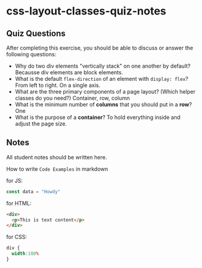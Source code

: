 # css-layout-classes-quiz-notes

## Quiz Questions

After completing this exercise, you should be able to discuss or answer the following questions:

- Why do two div elements "vertically stack" on one another by default?
Becausse div elements are block elements.
- What is the default `flex-direction` of an element with `display: flex`?
From left to right. On a single axis.
- What are the three primary components of a page layout? (Which helper classes do you need?)
Container, row, column
- What is the minimum number of **columns** that you should put in a **row**?
One
- What is the purpose of a **container**?
To hold everything inside and adjust the page size.

## Notes

All student notes should be written here.


How to write `Code Examples` in markdown

for JS:
```javascript
const data = "Howdy"
```

for HTML:
```html
<div>
  <p>This is text content</p>
</div>
```

for CSS:
```css
div {
  width:100%
}
```
